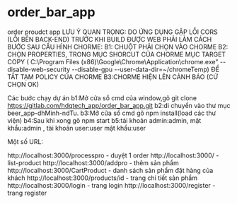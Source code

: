 # order_bar_app

order proudct app
LƯU Ý QUAN TRỌNG: DO ỨNG DỤNG GẶP LỖI CORS (LỖI BÊN BACK-END) TRƯỚC KHI BUILD ĐƯỢC WEB PHẢI LÀM CÁCH BƯỚC SAU CẤU HÌNH CHORME:
B1: CHUỘT PHẢI CHỌN VÀO CHORME
B2: CHỌN PROPERTIES, TRONG MỤC SHORCUT CỦA CHORME MỤC TARGET COPY ( C:\Program Files (x86)\Google\Chrome\Application\chrome.exe" --disable-web-security --disable-gpu --user-data-dir=~/chromeTemp)
ĐỂ TẮT TẠM POLICY CỦA CHORME
B3:CHORME HIỆN LÊN CẢNH BÁO (CỨ CHỌN OK)


Các bước chạy dự án
b1:Mở cửa sổ cmd của window,gõ git clone https://gitlab.com/hdqtech_app/order_bar_app.git
b2:di chuyển vào thư mục beer_app-dhMinh-ndTu.
b3:Mở cửa sổ cmd gõ npm install(load các thư viện)
b4:Sau khi xong gõ npm start
b5:tài khoản admin:admin, mật khẩu:admin , tài khoản user:user mật khẩu:user

Một số URL:

http://localhost:3000/processpro - duyệt 1 order
http://localhost:3000/ - list-product
http://localhost:3000/addpro - thêm sản phẩm
http://localhost:3000/CartProduct - danh sách sản phẩm đặt hàng của khách
http://localhost:3000/products/id - trang chi tiết sản phẩm 
http://localhost:3000/login - trang login
http://localhost:3000/register - trang register 
